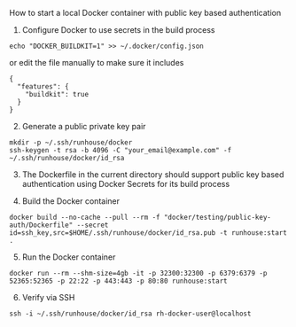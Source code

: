 How to start a local Docker container with public key based authentication

1. Configure Docker to use secrets in the build process
```
echo "DOCKER_BUILDKIT=1" >> ~/.docker/config.json
```

  or edit the file manually to make sure it includes
```
{
  "features": {
    "buildkit": true
  }
}
```

2. Generate a public private key pair
```
mkdir -p ~/.ssh/runhouse/docker
ssh-keygen -t rsa -b 4096 -C "your_email@example.com" -f ~/.ssh/runhouse/docker/id_rsa
```

3. The Dockerfile in the current directory should support public key based authentication using Docker Secrets for its build process

4. Build the Docker container
```
docker build --no-cache --pull --rm -f "docker/testing/public-key-auth/Dockerfile" --secret id=ssh_key,src=$HOME/.ssh/runhouse/docker/id_rsa.pub -t runhouse:start .
```

5. Run the Docker container
```
docker run --rm --shm-size=4gb -it -p 32300:32300 -p 6379:6379 -p 52365:52365 -p 22:22 -p 443:443 -p 80:80 runhouse:start
```

6. Verify via SSH
```
ssh -i ~/.ssh/runhouse/docker/id_rsa rh-docker-user@localhost
```
